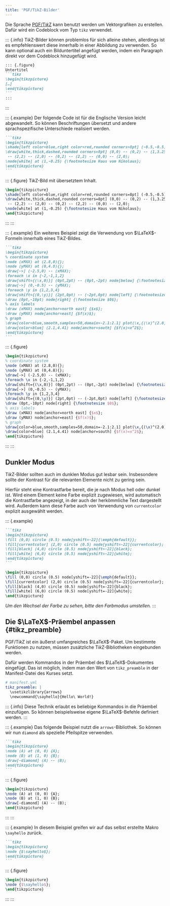 ```yaml
---
title: 'PGF/TikZ-Bilder'
---
```


Die Sprache [PGF/Ti*k*Z](https://sourceforge.net/projects/pgf/) kann benutzt
werden um Vektorgrafiken zu erstellen. Dafür wird ein Codeblock vom Typ `tikz`
verwendet.

::: {.info}
Ti*k*Z-Bilder können problemlos für sich alleine stehen, allerdings ist es
empfehlenswert diese innerhalb in einer Abbildung zu verwenden. So kann
optional auch ein Bilduntertitel angefügt werden, indem ein Paragraph direkt
vor dem Codeblock hinzugefügt wird.

````markdown
::: {.figure}
Untertitel
```tikz
\begin{tikzpicture}
[…]
\end{tikzpicture}
```
:::
````
:::

::: {.example}
Der folgende Code ist für die Englische Version leicht abgewandelt. So können
Beschriftungen übersetzt und andere sprachspezifische Unterschiede realisiert
werden.

````markdown
```tikz
\begin{tikzpicture}
\shade[left color=blue,right color=red,rounded corners=8pt] (-0.5,-0.5) rectangle (2.5,3.45);
\draw[white,thick,dashed,rounded corners=8pt] (0,0) -- (0,2) -- (1,3.25)
 -- (2,2) -- (2,0) -- (0,2) -- (2,2) -- (0,0) -- (2,0);
\node[white] at (1,-0.25) {\footnotesize Haus vom Nikolaus};
\end{tikzpicture}
```
````

::: {.figure}
Ti*k*Z-Bild mit übersetztem Inhalt.
```tikz
\begin{tikzpicture}
\shade[left color=blue,right color=red,rounded corners=8pt] (-0.5,-0.5) rectangle (2.5,3.45);
\draw[white,thick,dashed,rounded corners=8pt] (0,0) -- (0,2) -- (1,3.25)
 -- (2,2) -- (2,0) -- (0,2) -- (2,2) -- (0,0) -- (2,0);
\node[white] at (1,-0.25) {\footnotesize Haus vom Nikolaus};
\end{tikzpicture}
```
:::
:::

::: {.example}
Ein weiteres Beispiel zeigt die Verwendung von $\LaTeX$-Formeln innerhalb
eines Ti*k*Z-Bildes.

````markdown
```tikz
\begin{tikzpicture}
% coordinate system
\node (xMAX) at (2.8,0){};
\node (yMAX) at (0,4.8){};
\draw[->] (-2.5,0) -- (xMAX);
\foreach \x in {-2,-1,1,2}
\draw[shift={(\x,0)}] (0pt,2pt) -- (0pt,-2pt) node[below] {\footnotesize $\x$};
\draw[->] (0,-0.5) -- (yMAX);
\foreach \y in {1,2,3,4}
\draw[shift={(0,\y)}] (2pt,0pt) -- (-2pt,0pt) node[left] {\footnotesize $\y$};
\draw (0pt,-10pt) node[right] {\footnotesize $0$};
% axis labels
\draw (xMAX) node[anchor=north east] {$x$};
\draw (yMAX) node[anchor=east] {$f(x)$};
% graph
\draw[color=blue,smooth,samples=50,domain=-2.1:2.1] plot(\x,{(\x)^(2.0)});
\draw[color=blue] (2.1,4.41) node[anchor=south] {$f(x)=x^2$};
\end{tikzpicture}
```
````

::: {.figure}
```tikz
\begin{tikzpicture}
% coordinate system
\node (xMAX) at (2.8,0){};
\node (yMAX) at (0,4.8){};
\draw[->] (-2.5,0) -- (xMAX);
\foreach \x in {-2,-1,1,2}
\draw[shift={(\x,0)}] (0pt,2pt) -- (0pt,-2pt) node[below] {\footnotesize $\x$};
\draw[->] (0,-0.5) -- (yMAX);
\foreach \y in {1,2,3,4}
\draw[shift={(0,\y)}] (2pt,0pt) -- (-2pt,0pt) node[left] {\footnotesize $\y$};
\draw (0pt,-10pt) node[right] {\footnotesize $0$};
% axis labels
\draw (xMAX) node[anchor=north east] {$x$};
\draw (yMAX) node[anchor=east] {$f(x)$};
% graph
\draw[color=blue,smooth,samples=50,domain=-2.1:2.1] plot(\x,{(\x)^(2.0)});
\draw[color=blue] (2.1,4.41) node[anchor=south] {$f(x)=x^2$};
\end{tikzpicture}
```
:::
:::

## Dunkler Modus

Ti*k*Z-Bilder sollten auch im dunklen Modus gut lesbar sein. Insbesondere sollte
der Kontrast für die relevanten Elemente nicht zu gering sein.

Hierfür steht eine Kontrastfarbe bereit, die je nach Modus hell oder dunkel ist.
Wird einem Element keine Farbe explizit zugewiesen, wird automatisch die
Kontrastfarbe angezeigt, in der auch der herkömmliche Text dargestellt wird.
Außerdem kann diese Farbe auch von Verwendung von `currentcolor` explizit
ausgewählt werden.

::: {.example}
````markdown
```tikz
\begin{tikzpicture}
\fill (0,0) circle (0.5) node[yshift=-22]{\emph{default}};
\fill[currentcolor] (2,0) circle (0.5) node[yshift=-22]{currentcolor};
\fill[black] (4,0) circle (0.5) node[yshift=-22]{black};
\fill[white] (6,0) circle (0.5) node[yshift=-22]{white};
\end{tikzpicture}
```
````

```tikz
\begin{tikzpicture}
\fill (0,0) circle (0.5) node[yshift=-22]{\emph{default}};
\fill[currentcolor] (2,0) circle (0.5) node[yshift=-22]{currentcolor};
\fill[black] (4,0) circle (0.5) node[yshift=-22]{black};
\fill[white] (6,0) circle (0.5) node[yshift=-22]{white};
\end{tikzpicture}
```

*Um den Wechsel der Farbe zu sehen, bitte den Farbmodus umstellen.*
:::

## Die $\LaTeX$-Präembel anpassen {#tikz_preamble}

PGF/Ti*k*Z ist ein äußerst umfangreiches $\LaTeX$-Paket. Um bestimmte
Funktionen zu nutzen, müssen zusätzliche Ti*k*Z-Bibliotheken eingebunden
werden.

Dafür werden Kommandos in der Präembel des $\LaTeX$-Dokumentes eingefügt. Das
ist möglich, indem man den Wert von `tikz_preamble` in der Manifest-Datei des
Kurses setzt.

```yml
# manifest.yml
tikz_preamble: |
  \usetikzlibrary{arrows}
  \newcommand{\sayhello}{Hello\ World!}
```

::: {.info}
Diese Technik erlaubt es beliebige Kommandos in die Präembel einzufügen. So
können beispielsweise eigene $\LaTeX$-Befehle definiert werden.
:::

::: {.example}
Das folgende Beispiel nutzt die `arrows`-Bibliothek. So können wir nun
`diamond` als spezielle Pfeilspitze verwenden.

````markdown
```tikz
\begin{tikzpicture}
\node (A) at (0, 0) {A};
\node (B) at (1, 0) {B};
\draw[-diamond] (A) -- (B);
\end{tikzpicture}
```
````

::: {.figure}
```tikz
\begin{tikzpicture}
\node (A) at (0, 0) {A};
\node (B) at (1, 0) {B};
\draw[-diamond] (A) -- (B);
\end{tikzpicture}
```
:::
:::

::: {.example}
In diesem Beispiel greifen wir auf das selbst erstellte Makro `\sayhello`
zurück.

````markdown
```tikz
\begin{tikzpicture}
\node {$\sayhello$};
\end{tikzpicture}
```
````

::: {.figure}
```tikz
\begin{tikzpicture}
\node {$\sayhello$};
\end{tikzpicture}
```
:::
:::
